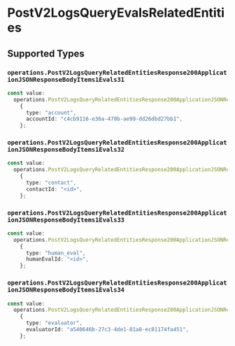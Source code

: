 # PostV2LogsQueryEvalsRelatedEntities


## Supported Types

### `operations.PostV2LogsQueryRelatedEntitiesResponse200ApplicationJSONResponseBodyItems1Evals31`

```typescript
const value:
  operations.PostV2LogsQueryRelatedEntitiesResponse200ApplicationJSONResponseBodyItems1Evals31 =
    {
      type: "account",
      accountId: "c4cb9116-e36a-470b-ae99-dd26dbd27bb1",
    };
```

### `operations.PostV2LogsQueryRelatedEntitiesResponse200ApplicationJSONResponseBodyItems1Evals32`

```typescript
const value:
  operations.PostV2LogsQueryRelatedEntitiesResponse200ApplicationJSONResponseBodyItems1Evals32 =
    {
      type: "contact",
      contactId: "<id>",
    };
```

### `operations.PostV2LogsQueryRelatedEntitiesResponse200ApplicationJSONResponseBodyItems1Evals33`

```typescript
const value:
  operations.PostV2LogsQueryRelatedEntitiesResponse200ApplicationJSONResponseBodyItems1Evals33 =
    {
      type: "human_eval",
      humanEvalId: "<id>",
    };
```

### `operations.PostV2LogsQueryRelatedEntitiesResponse200ApplicationJSONResponseBodyItems1Evals34`

```typescript
const value:
  operations.PostV2LogsQueryRelatedEntitiesResponse200ApplicationJSONResponseBodyItems1Evals34 =
    {
      type: "evaluator",
      evaluatorId: "a540646b-27c3-4de1-81a8-ec81174fa451",
    };
```

